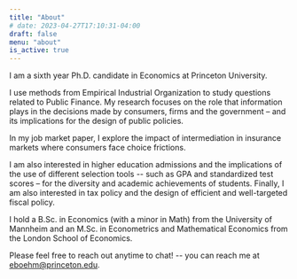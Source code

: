 ```yaml
---
title: "About"
# date: 2023-04-27T17:10:31-04:00
draft: false
menu: "about"
is_active: true
---
```


I am a sixth year Ph.D. candidate in Economics at Princeton University. 

I use methods from Empirical Industrial Organization to study questions related to Public Finance. My research focuses on the role that information plays in the decisions made by consumers, firms and the government – and its implications for the design of public policies.

In my job market paper, I explore the impact of intermediation in insurance markets where consumers face choice frictions. 

I am also interested in higher education admissions and the implications of the use of different selection tools -- such as GPA and standardized test scores – for the diversity and academic achievements of students. Finally, I am also interested in tax policy and the design of efficient and well-targeted fiscal policy.

I hold a B.Sc. in Economics (with a minor in Math) from the University of Mannheim and an M.Sc. in Econometrics and Mathematical Economics from the London School of Economics.  
<!-- Outside work, I enjoy playing volleyball and the electric guitar, and recently also embarrassing myself trying to dance tango. -->

Please feel free to reach out anytime to chat! -- you can reach me at [eboehm@princeton.edu](mailto:eboehm@princeton.edu).
<!-- 
Website based on [Etch theme](https://themes.gohugo.io/themes/etch/) and [Álvaro Carril](https://acarril.github.io).  -->
<!-- Photo by [Mira Gordin](https://miragordin.github.io/). -->